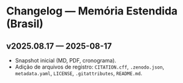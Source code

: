 # Changelog — Memória Estendida (Brasil)

## v2025.08.17 — 2025-08-17
- Snapshot inicial (MD, PDF, cronograma).
- Adição de arquivos de registro: `CITATION.cff`, `.zenodo.json`, `metadata.yaml`, `LICENSE`, `.gitattributes`, `README.md`.
